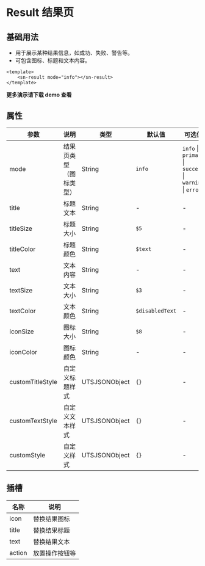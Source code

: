 # Result 结果页
## 基础用法
- 用于展示某种结果信息，如成功、失败、警告等。
- 可包含图标、标题和文本内容。
```vue
<template>
	<sn-result mode="info"></sn-result>
</template>
```
**更多演示请下载 demo 查看**
## 属性
| 参数             | 说明                   | 类型          | 默认值          | 可选值                                      |
| ---------------- | ---------------------- | ------------- | --------------- | ------------------------------------------- |
| mode             | 结果页类型（图标类型） | String        | `info`          | `info` \| `primary` \| `success` \| `warning` \| `error` |
| title            | 标题文本               | String        | -               | -                                           |
| titleSize        | 标题大小               | String        | `$5`            | -                                           |
| titleColor       | 标题颜色               | String        | `$text`         | -                                           |
| text             | 文本内容               | String        | -               | -                                           |
| textSize         | 文本大小               | String        | `$3`            | -                                           |
| textColor        | 文本颜色               | String        | `$disabledText` | -                                           |
| iconSize         | 图标大小               | String        | `$8`            | -                                           |
| iconColor        | 图标颜色               | String        | -               | -                                           |
| customTitleStyle | 自定义标题样式         | UTSJSONObject | `{}`            | -                                           |
| customTextStyle  | 自定义文本样式         | UTSJSONObject | `{}`            | -                                           |
| customStyle      | 自定义样式             | UTSJSONObject | `{}`            | -                                           |
## 插槽
| 名称   | 说明           |
| ------ | -------------- |
| icon   | 替换结果图标   |
| title  | 替换结果标题   |
| text   | 替换结果文本   |
| action | 放置操作按钮等 |

<DemoPhone name="sn-result" />